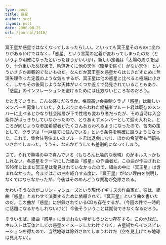 ```yaml
---
type: post
title: 惑星
author: sugi
layout: post
date: 2006-08-25
url: /journal/1416/
---
```

冥王星が惑星ではなくなってしまったらしい。といっても冥王星そのものに変わりがあるわけではなく、「惑星」という言葉の定義が変わってしまったのだ（というより明確になったといったほうがいいか）。新しい定義は「太陽の周りを回り、十分重いため球状で、軌道近くに他の天体（衛星を除く）がない天体」といういささか直観的でないものだ。なんだか冥王星を惑星からはじきだすために無理矢理作った定義のような気もするが、冥王星は他の惑星と比べると極端に小さく、しかもその後同じような天体がいくつか近くで発見されていることもあり、「惑星」のインフレーションを避けるためには仕方ないところなのだろう。

たとえていうと、こんな感じだろうか。格調高い会員制クラブ「惑星」は新しいメンバーを募集していた。久しぶりにあらわれた候補者プルート君は既存のメンバーに比べるとかなり社会階層が下で性格も変わり者だったが、その当時は入会条件がはっきりしていなかったので、とりあえずメンバーとして迎え入れた。ところが同じような参加希望者がたくさんあらわれるようになったので、苦肉の策として、クラブは「一戸建てに住んでいる」という条件を明確に謳うようになった。これで、集合住宅住まいのプルート君は退会になり、ほかの希望者も門前払いされてしまった。ううん、なんかどうしても差別的になってしまう。

さて、それで墓場の中で喜んでいる（もちろん比喩的な表現）のがホルストかもしれない。各惑星をテーマにした組曲『惑星』の作曲者だ。この曲が作曲された1916年にはまだ冥王星は発見されていなかったので、組曲の中に『冥王星』は含まれなかった。今まではこの曲を紹介する度に、『冥王星』がない理由を説明しなくてはならなかったが、今後はそのめんどうな責務が免除される。

かわいそうなのがコリン・マシューズという現代イギリスの作曲家だ。彼は、組曲『惑星』とあわせて演奏するために依頼されて、『冥王星』という曲を書いたのだ。この曲が『惑星』に併録されているCDも存在するが、（今回の件で一時的に話題になるかもしれないけど）今後そういうことは期待できなくなるだろう。

そういえば、組曲『惑星』に含まれない星がもうひとつ存在する。この地球だ。ホルストは天体としての惑星をイメージしたわけでなく、占星術からインスピレーションを得たので、当然地球は除外されてしまうわけだ（空を見上げても地球は見えない）。

